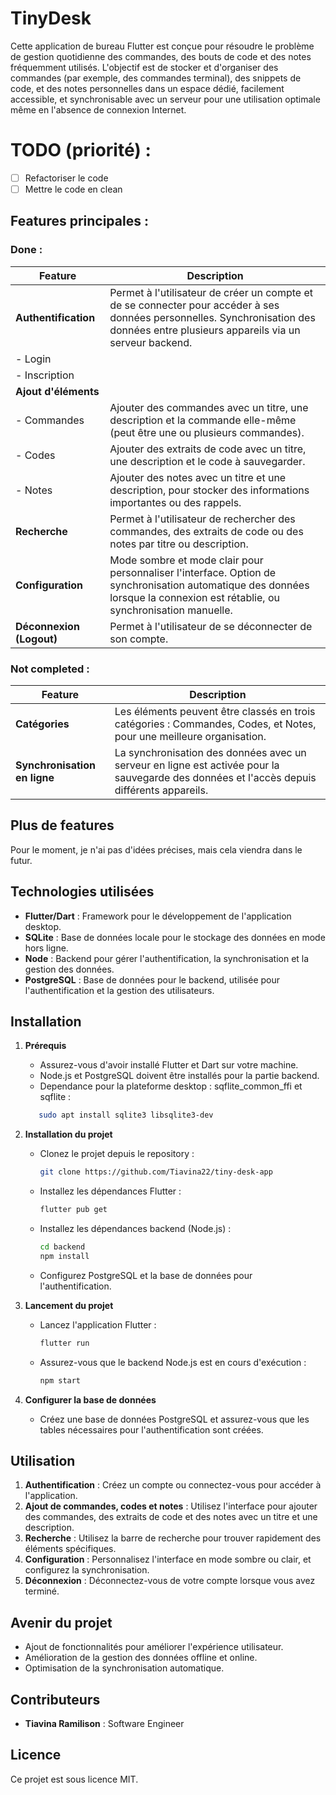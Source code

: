 # TinyDesk

Cette application de bureau Flutter est conçue pour résoudre le problème de gestion quotidienne des commandes, des bouts de code et des notes fréquemment utilisés. L'objectif est de stocker et d'organiser des commandes (par exemple, des commandes terminal), des snippets de code, et des notes personnelles dans un espace dédié, facilement accessible, et synchronisable avec un serveur pour une utilisation optimale même en l'absence de connexion Internet.

# TODO (priorité) :
- [ ] Refactoriser le code
- [ ] Mettre le code en clean

## Features principales :

### Done :

| **Feature**                      | **Description**                                                                                                                                     |
|-----------------------------------|-----------------------------------------------------------------------------------------------------------------------------------------------------|
| **Authentification**              | Permet à l'utilisateur de créer un compte et de se connecter pour accéder à ses données personnelles. Synchronisation des données entre plusieurs appareils via un serveur backend. |
| - Login                           |                                                                                                                                                     |
| - Inscription                     |                                                                                                                                                     |
| **Ajout d'éléments**              |                                                                                                                                                     |
| - Commandes                       | Ajouter des commandes avec un titre, une description et la commande elle-même (peut être une ou plusieurs commandes).                              |
| - Codes                           | Ajouter des extraits de code avec un titre, une description et le code à sauvegarder.                                                               |
| - Notes                           | Ajouter des notes avec un titre et une description, pour stocker des informations importantes ou des rappels.                                        |
| **Recherche**                     | Permet à l'utilisateur de rechercher des commandes, des extraits de code ou des notes par titre ou description.                                     |
| **Configuration**                 | Mode sombre et mode clair pour personnaliser l'interface. Option de synchronisation automatique des données lorsque la connexion est rétablie, ou synchronisation manuelle. |
| **Déconnexion (Logout)**          | Permet à l'utilisateur de se déconnecter de son compte.                                                                                             |

### Not completed :

| **Feature**                      | **Description**                                                                                                                                     |
|-----------------------------------|-----------------------------------------------------------------------------------------------------------------------------------------------------|
| **Catégories**                    | Les éléments peuvent être classés en trois catégories : Commandes, Codes, et Notes, pour une meilleure organisation.                                |
| **Synchronisation en ligne**      | La synchronisation des données avec un serveur en ligne est activée pour la sauvegarde des données et l'accès depuis différents appareils.         |

## Plus de features
Pour le moment, je n'ai pas d'idées précises, mais cela viendra dans le futur.

## Technologies utilisées

- **Flutter/Dart** : Framework pour le développement de l'application desktop.
- **SQLite** : Base de données locale pour le stockage des données en mode hors ligne.
- **Node** : Backend pour gérer l'authentification, la synchronisation et la gestion des données.
- **PostgreSQL** : Base de données pour le backend, utilisée pour l'authentification et la gestion des utilisateurs.

## Installation

1. **Prérequis**
   - Assurez-vous d'avoir installé Flutter et Dart sur votre machine.
   - Node.js et PostgreSQL doivent être installés pour la partie backend.
   - Dependance pour la plateforme desktop : sqflite_common_ffi et sqflite :
   ```bash
      sudo apt install sqlite3 libsqlite3-dev
   ```

2. **Installation du projet**
   - Clonez le projet depuis le repository :

     ```bash
     git clone https://github.com/Tiavina22/tiny-desk-app
     ```

   - Installez les dépendances Flutter :

     ```bash
     flutter pub get
     ```

   - Installez les dépendances backend (Node.js) :

     ```bash
     cd backend
     npm install
     ```

   - Configurez PostgreSQL et la base de données pour l'authentification.

3. **Lancement du projet**
   - Lancez l'application Flutter :

     ```bash
     flutter run
     ```

   - Assurez-vous que le backend Node.js est en cours d'exécution :

     ```bash
     npm start
     ```

4. **Configurer la base de données**
   - Créez une base de données PostgreSQL et assurez-vous que les tables nécessaires pour l'authentification sont créées.

## Utilisation

1. **Authentification** : Créez un compte ou connectez-vous pour accéder à l'application.
2. **Ajout de commandes, codes et notes** : Utilisez l'interface pour ajouter des commandes, des extraits de code et des notes avec un titre et une description.
3. **Recherche** : Utilisez la barre de recherche pour trouver rapidement des éléments spécifiques.
4. **Configuration** : Personnalisez l'interface en mode sombre ou clair, et configurez la synchronisation.
5. **Déconnexion** : Déconnectez-vous de votre compte lorsque vous avez terminé.

## Avenir du projet

- Ajout de fonctionnalités pour améliorer l'expérience utilisateur.
- Amélioration de la gestion des données offline et online.
- Optimisation de la synchronisation automatique.

## Contributeurs

- **Tiavina Ramilison** : Software Engineer

## Licence

Ce projet est sous licence MIT.
